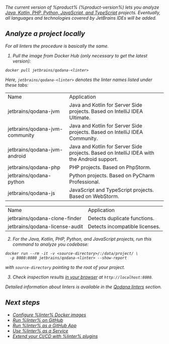 [//]: # (title: Quick start)

<var name="linter" value="Qodana"/>

The current version of %product% (%product-version%) lets you analyze 
<a href="supported-technologies.md">Java, Kotlin, PHP, Python, JavaScript, and TypeScript</a> projects. Eventually, all 
languages and technologies covered by JetBrains IDEs will be added.

## Analyze a project locally

For all linters the procedure is basically the same.

1. Pull the image from Docker Hub (only necessary to get the latest version):

```shell
docker pull jetbrains/qodana-<linter>
```

Here, `jetbrains/qodana-<linter>` denotes the linter names listed under these tabs:

<tabs>
    <tab title="Programming languages">
    <table>
        <tr><td>Name</td><td>Application</td></tr>
        <tr><td>jetbrains/qodana-jvm</td><td>Java and Kotlin for Server Side projects. Based on IntelliJ IDEA Ultimate.</td></tr>
        <tr><td>jetbrains/qodana-jvm-community</td><td>Java and Kotlin for Server Side projects. Based on IntelliJ IDEA Community.</td></tr>
        <tr><td>jetbrains/qodana-jvm-android</td><td>Java and Kotlin for Server Side projects. Based on IntelliJ IDEA with the Android support.</td></tr>
        <tr><td>jetbrains/qodana-php</td><td>PHP projects. Based on PhpStorm.</td></tr>
        <tr><td>jetbrains/qodana-python</td><td>Python projects. Based on PyCharm Professional.</td></tr>
        <tr><td>jetbrains/qodana-js</td><td>JavaScript and TypeScript projects. Based on WebStorm.</td></tr>
    </table>
    </tab>
    <tab title="Duplicates and incompatible licenses">
        <table>
            <tr><td>Name</td><td>Application</td></tr>
            <tr><td>jetbrains/qodana-clone-finder</td><td>Detects duplicate functions.</td></tr>
            <tr><td>jetbrains/qodana-license-audit</td><td>Detects incompatible licenses.</td></tr>
        </table>
    </tab>
</tabs>

2. For the Java, Kotlin, PHP, Python, and JavaScript projects, run this command to analyze you codebase: 

```shell
docker run --rm -it -v <source-directory>/:/data/project/ \ 
  -p 8080:8080 jetbrains/qodana-<linter> --show-report
```

with `source-directory` pointing to the root of your project.

3. Check inspection results [in your browser](html-report.md) at `http://localhost:8080`.



Detailed information about linters is available in the [Qodana linters](supported-technologies.md) section.

## Next steps

 - <a href="docker-image-configuration.xml">Configure %linter% Docker images</a>
 - <a href="github-actions.md">Run %linter% on GitHub</a>
 - <a href="qodana-github-application.md">Run %linter% as a GitHub App</a>
 - <a href="service.md">Use %linter% as a Service</a>
 - <a href="ci.md">Extend your CI/CD with %linter% plugins</a>

 